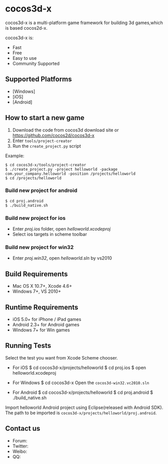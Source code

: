 cocos3d-x
=========
cocos3d-x is  a multi-platform game framework for building 3d games,which is based cocos2d-x.


cocos3d-x is:

  * Fast
  * Free
  * Easy to use
  * Community Supported
  
  
## Supported Platforms
- [Windows]
- [iOS]
- [Android]


How to start a new game
-----------------------

1. Download the code from cocos3d download site or https://github.com/cocos2d/cocos3d-x
2. Enter `tools/project-creator`
3. Run the `create_project.py` script

Example:

    $ cd cocos3d-x/tools/project-creator
    $ ./create_project.py -project helloworld -package com.your_company.helloworld -position /projects/helloworld
    $ cd /projects/helloworld

### Build new project for android ###

    $ cd proj.android
    $ ./build_native.sh

### Build new project for ios

* Enter *proj.ios* folder, open *helloworld.xcodeproj*
* Select ios targets in scheme toolbar


### Build new project for win32 ###

* Enter *proj.win32*, open *helloworld.sln* by vs2010


Build Requirements
------------------

* Mac OS X 10.7+, Xcode 4.6+
* Windows 7+, VS 2010+


Runtime Requirements
--------------------
  * iOS 5.0+ for iPhone / iPad games
  * Android 2.3+ for Android games
  * Windows 7+ for Win games


Running Tests
--------------------

Select the test you want from Xcode Scheme chooser.

* For iOS
$ cd cocos3d-x/projects/helloworld
$ cd proj.ios
$ open helloworld.xcodeproj


* For Windows
$ cd cocos3d-x
Open the `cocos3d-win32.vc2010.sln`



* For Android
$ cd cocos3d-x/projects/helloworld
$ cd proj.android
$ ./build_native.sh


Import helloworld Android project using Eclipse(released with Android SDK). The path to be imported is `cocos3d-x/projects/helloworld/proj.android`.



Contact us
----------

   * Forum: 
   * Twitter: 
   * Weibo:
   * QQ:
  
